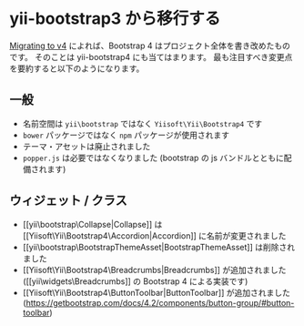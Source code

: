 yii-bootstrap3 から移行する
===========================

[Migrating to v4](https://getbootstrap.com/docs/4.0/migration/) によれば、Bootstrap 4 はプロジェクト全体を書き改めたものです。
そのことは yii-bootstrap4 にも当てはまります。
最も注目すべき変更点を要約すると以下のようになります。

## 一般

* 名前空間は `yii\bootstrap` ではなく `Yiisoft\Yii\Bootstrap4` です
* `bower` パッケージではなく `npm` パッケージが使用されます
* テーマ・アセットは廃止されました
* `popper.js` は必要ではなくなりました (bootstrap の js バンドルとともに配備されます)

## ウィジェット / クラス

* [[yii\bootstrap\Collapse|Collapse]] は [[Yiisoft\Yii\Bootstrap4\Accordion|Accordion]] に名前が変更されました
* [[yii\bootstrap\BootstrapThemeAsset|BootstrapThemeAsset]] は削除されました
* [[Yiisoft\Yii\Bootstrap4\Breadcrumbs|Breadcrumbs]] が追加されました ([[yii\widgets\Breadcrumbs]] の Bootstrap 4 による実装です)
* [[Yiisoft\Yii\Bootstrap4\ButtonToolbar|ButtonToolbar]] が追加されました (https://getbootstrap.com/docs/4.2/components/button-group/#button-toolbar)

